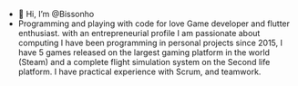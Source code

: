 - 👋 Hi, I’m @Bissonho
- Programming and playing with code for love
Game developer and flutter enthusiast. with an entrepreneurial profile I am passionate about computing I have been programming in personal projects since 2015, I have 5 games released on the largest gaming platform in the world (Steam) and a complete flight simulation system on the Second life platform. I have practical experience with Scrum, and teamwork.
<!---
Bissonho/Bissonho is a ✨ special ✨ repository because its `README.md` (this file) appears on your GitHub profile.
You can click the Preview link to take a look at your changes.
--->
